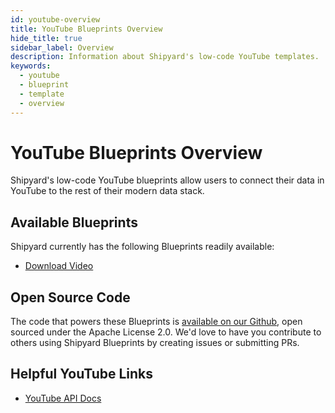 ```yaml
---
id: youtube-overview
title: YouTube Blueprints Overview
hide_title: true
sidebar_label: Overview
description: Information about Shipyard's low-code YouTube templates.
keywords:
  - youtube
  - blueprint
  - template
  - overview
---
```


# YouTube Blueprints Overview

Shipyard's low-code YouTube blueprints allow users to connect their data in YouTube to the rest of their modern data stack.

## Available Blueprints
Shipyard currently has the following Blueprints readily available:
- [Download Video](youtube-download-video.md)

## Open Source Code
The code that powers these Blueprints is [available on our Github](https://github.com/shipyardapp/youtube-blueprints), open sourced under the Apache License 2.0. We'd love to have you contribute to others using Shipyard Blueprints by creating issues or submitting PRs.

## Helpful YouTube Links
- [YouTube API Docs](https://developers.google.com/youtube/v3)  